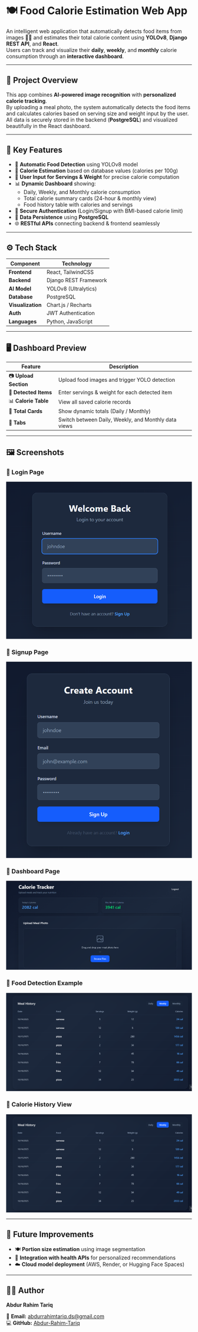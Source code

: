 # 🍽️ Food Calorie Estimation Web App

An intelligent web application that automatically detects food items from images 🍕🥗 and estimates their total calorie content using **YOLOv8**, **Django REST API**, and **React**.  
Users can track and visualize their **daily**, **weekly**, and **monthly** calorie consumption through an **interactive dashboard**.

---

## 🚀 Project Overview

This app combines **AI-powered image recognition** with **personalized calorie tracking**.  
By uploading a meal photo, the system automatically detects the food items and calculates calories based on serving size and weight input by the user.  
All data is securely stored in the backend (**PostgreSQL**) and visualized beautifully in the React dashboard.

---

## 🧠 Key Features

- 📸 **Automatic Food Detection** using YOLOv8 model  
- 🍎 **Calorie Estimation** based on database values (calories per 100g)  
- 🧮 **User Input for Servings & Weight** for precise calorie computation  
- 📊 **Dynamic Dashboard** showing:
  - Daily, Weekly, and Monthly calorie consumption  
  - Total calorie summary cards (24-hour & monthly view)  
  - Food history table with calories and servings  
- 👤 **Secure Authentication** (Login/Signup with BMI-based calorie limit)  
- 💾 **Data Persistence** using **PostgreSQL**  
- 🌐 **RESTful APIs** connecting backend & frontend seamlessly  

---

## ⚙️ Tech Stack

| Component | Technology |
|------------|-------------|
| **Frontend** | React, TailwindCSS |
| **Backend** | Django REST Framework |
| **AI Model** | YOLOv8 (Ultralytics) |
| **Database** | PostgreSQL |
| **Visualization** | Chart.js / Recharts |
| **Auth** | JWT Authentication |
| **Languages** | Python, JavaScript |

---

## 🖥️ Dashboard Preview

| Feature | Description |
|----------|--------------|
| 📷 **Upload Section** | Upload food images and trigger YOLO detection |
| 🍴 **Detected Items** | Enter servings & weight for each detected item |
| 📊 **Calorie Table** | View all saved calorie records |
| 🔢 **Total Cards** | Show dynamic totals (Daily / Monthly) |
| 📅 **Tabs** | Switch between Daily, Weekly, and Monthly data views |

---

## 🖼️ Screenshots

### 🔹 Login Page
![Login Page](images/signin_page.png)

### 🔹 Signup Page
![Signup Page](images/signup_page.png)

### 🔹 Dashboard Page
![Dashboard Screenshot](images/dashboard_1.png)

### 🔹 Food Detection Example
![Detection Result](images/dashboard_records.png)

### 🔹 Calorie History View
![Calorie History](images/dashboard_records.png)

---

## 🧰 Future Improvements

- 🍽️ **Portion size estimation** using image segmentation  
- 🧬 **Integration with health APIs** for personalized recommendations  
- ☁️ **Cloud model deployment** (AWS, Render, or Hugging Face Spaces)

---

## 👨‍💻 Author

**Abdur Rahim Tariq**  

📧 **Email:** [abdurrahimtariq.ds@gmail.com](mailto:abdurrahimtariq.ds@gmail.com)  
💻 **GitHub:** [Abdur-Rahim-Tariq](https://github.com/Abdur-Rahim-Tariq)
